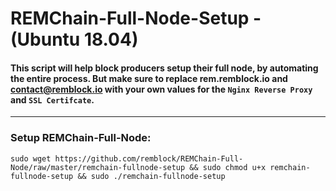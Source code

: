 # REMChain-Full-Node-Setup - (Ubuntu 18.04)

#### This script will help block producers setup their full node, by automating the entire process. But make sure to replace rem.remblock.io and contact@remblock.io with your own values for the `Nginx Reverse Proxy` and `SSL Certifcate`.

***

### Setup REMChain-Full-Node:

```
sudo wget https://github.com/remblock/REMChain-Full-Node/raw/master/remchain-fullnode-setup && sudo chmod u+x remchain-fullnode-setup && sudo ./remchain-fullnode-setup
```
